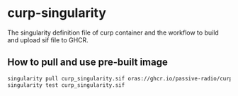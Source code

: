 # curp-singularity
The singularity definition file of curp container and the workflow to build and upload sif file to GHCR.

## How to pull and use pre-built image
```bash
singularity pull curp_singularity.sif oras://ghcr.io/passive-radio/curp-singularity:latest
singularity test curp_singularity.sif
```
